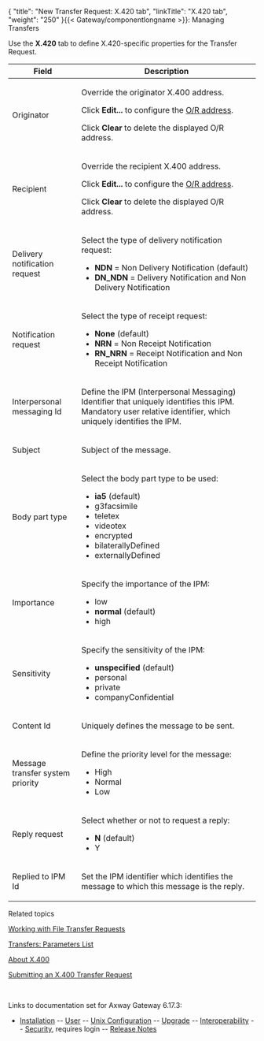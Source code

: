 {
    "title": "New Transfer Request: X.420 tab",
    "linkTitle": "X.420 tab",
    "weight": "250"
}{{< Gateway/componentlongname  >}}: Managing Transfers

Use the **X.420** tab to define X.420-specific properties for the Transfer Request.

<table>
         
         
         
   
   <thead>
      <tr>
<th class="HeadE-Column1-Header1">Field         </th>
<th class="HeadD-Column1-Header1">Description         </th>
      </tr>
   </thead>
   <tbody>
      <tr>
         <td><p>Originator</p>         </td>
         <td><p>Override the originator X.400 address.</p>
<p>Click <span style="font-weight: bold;">Edit...</span> to configure the <a href="../../../../configuration_start_here/config_protocols_about/x400_or_address">O/R address</a>.</p>
<p>Click <span style="font-weight: bold;">Clear</span> to delete the displayed O/R address.</p>         </td>
      </tr>
      <tr>
         <td><p>Recipient</p>         </td>
         <td><p>Override the recipient X.400 address.</p>
<p>Click <span style="font-weight: bold;">Edit...</span> to configure the <a href="../../../../configuration_start_here/config_protocols_about/x400_or_address">O/R address</a>.</p>
<p>Click <span style="font-weight: bold;">Clear</span> to delete the displayed O/R address.</p>         </td>
      </tr>
      <tr>
         <td><p>Delivery notification request</p>         </td>
         <td><p>Select the type of delivery notification request:</p>
<ul>
<li><span style="font-weight: bold;">NDN</span> = Non Delivery Notification (default)</li>
<li><span style="font-weight: bold;">DN_NDN</span> = Delivery Notification and Non Delivery Notification</li>
</ul>         </td>
      </tr>
      <tr>
         <td><p>Notification request</p>         </td>
         <td><p>Select the type of receipt request:</p>
<ul>
<li><span style="font-weight: bold;">None</span> (default)</li>
<li><span style="font-weight: bold;">NRN</span> = Non Receipt Notification</li>
<li><span style="font-weight: bold;">RN_NRN</span> = Receipt Notification and Non Receipt Notification</li>
</ul>         </td>
      </tr>
      <tr>
         <td><p>Interpersonal messaging Id</p>         </td>
         <td><p>Define the IPM (Interpersonal Messaging) Identifier that uniquely identifies this IPM. Mandatory user relative identifier, which uniquely identifies the IPM.</p>         </td>
      </tr>
      <tr>
         <td><p>Subject</p>         </td>
         <td><p>Subject of the message.</p>         </td>
      </tr>
      <tr>
         <td><p>Body part type</p>         </td>
         <td><p>Select the body part type to be used:</p>
<ul>
<li><span style="font-weight: bold;">ia5</span> (default)</li>
<li>g3facsimile</li>
<li>teletex</li>
<li>videotex</li>
<li>encrypted</li>
<li>bilaterallyDefined</li>
<li>externallyDefined</li>
</ul>         </td>
      </tr>
      <tr>
         <td><p>Importance</p>         </td>
         <td><p>Specify the importance of the IPM:</p>
<ul>
<li>low</li>
<li><span style="font-weight: bold;">normal</span> (default)</li>
<li>high</li>
</ul>         </td>
      </tr>
      <tr>
         <td><p>Sensitivity</p>         </td>
         <td><p>Specify the sensitivity of the IPM:</p>
<ul>
<li><span style="font-weight: bold;">unspecified</span> (default)</li>
<li>personal</li>
<li>private</li>
<li>companyConfidential</li>
</ul>         </td>
      </tr>
      <tr>
         <td><p>Content Id</p>         </td>
         <td><p>Uniquely defines the message to be sent.</p>         </td>
      </tr>
      <tr>
         <td><p>Message transfer system priority</p>         </td>
         <td><p>Define the priority level for the message:</p>
<ul>
<li>High</li>
<li>Normal</li>
<li>Low</li>
</ul>         </td>
      </tr>
      <tr>
         <td><p>Reply request</p>         </td>
         <td><p>Select whether or not to request a reply:</p>
<ul>
<li><span style="font-weight: bold;">N</span> (default)</li>
<li>Y</li>
</ul>         </td>
      </tr>
      <tr>
         <td><p>Replied to IPM Id</p>         </td>
         <td><p>Set the IPM identifier which identifies the message to which this message is the reply.</p>         </td>
      </tr>
   </tbody>
</table>

Related topics

[Working with File Transfer Requests](../)

[Transfers: Parameters List](../../working_with_transfers_cli/transfer_req_parameter_list)

[About X.400](../../../../connectors_about/x400_about)

[Submitting an X.400 Transfer Request](../../../../connectors_about/x400_about/x400_working_with#submitting_x400_transfer_request)

 

Links to documentation set for Axway Gateway <span class="mc-variable axway_variables.Release_Number variable">6.17.3</span>:

-   [Installation](/bundle/Gateway_6173_InstallationGuide_allOS_en_HTML5/page/Content/start_page.htm) -- [User](/bundle/Gateway_6173_UsersGuide_allOS_en_HTML5/page/Content/start_page.htm) -- [Unix Configuration](/bundle/Gateway_6173_ConfigurationGuide_UNIX_en_HTML5/page/Content/start_page.htm) -- [Upgrade](/bundle/Gateway_6173_UpgradeGuide_allOS_en_HTML5/page/Content/start_page.htm) -- [Interoperability](/bundle/Gateway_6173_InteroperabilityGuide_allOS_en_HTML5/page/Content/start_page.htm) -- [Security](/bundle/Gateway_6173_SecurityGuide_allOS_en_HTML5/page/Content/start_page.htm), requires login -- [Release Notes](/bundle/Gateway_6173_ReleaseNotes_allOS_en_HTML5/page/Content/Gateway_ReleaseNotes_allOS_en.htm)
